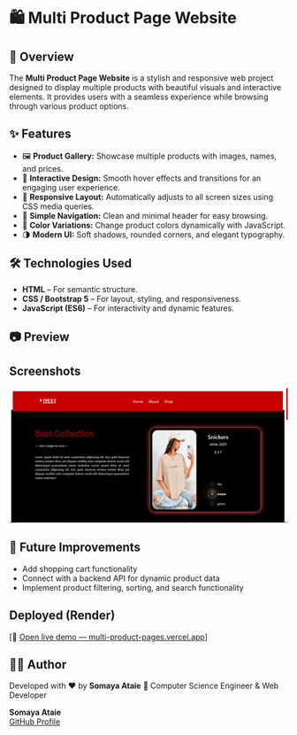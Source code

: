 # 🛍️ Multi Product Page Website

## 📖 Overview

The **Multi Product Page Website** is a stylish and responsive web project designed to display multiple products with beautiful visuals and interactive elements. It provides users with a seamless experience while browsing through various product options.

## ✨ Features

* 🖼️ **Product Gallery:** Showcase multiple products with images, names, and prices.
* 🎨 **Interactive Design:** Smooth hover effects and transitions for an engaging user experience.
* 📱 **Responsive Layout:** Automatically adjusts to all screen sizes using CSS media queries.
* 🧭 **Simple Navigation:** Clean and minimal header for easy browsing.
* 🧩 **Color Variations:** Change product colors dynamically with JavaScript.
* 🌗 **Modern UI:** Soft shadows, rounded corners, and elegant typography.

## 🛠️ Technologies Used

* **HTML** – For semantic structure.
* **CSS / Bootstrap 5** – For layout, styling, and responsiveness.
* **JavaScript (ES6)** – For interactivity and dynamic features.



## 📷 Preview
## Screenshots
![Landing Page Desktop](images/screen.JPG)

## 🚀 Future Improvements

* Add shopping cart functionality
* Connect with a backend API for dynamic product data
* Implement product filtering, sorting, and search functionality


##  Deployed (Render)

[🔗 [Open live demo — multi-product-pages.vercel.app](https://multi-product-pages.vercel.app/)]

## 👩‍💻 Author

Developed with ❤️ by **Somaya Ataie**
💼 Computer Science Engineer & Web Developer

**Somaya Ataie**  
[GitHub Profile](https://github.com/somayaataee)


